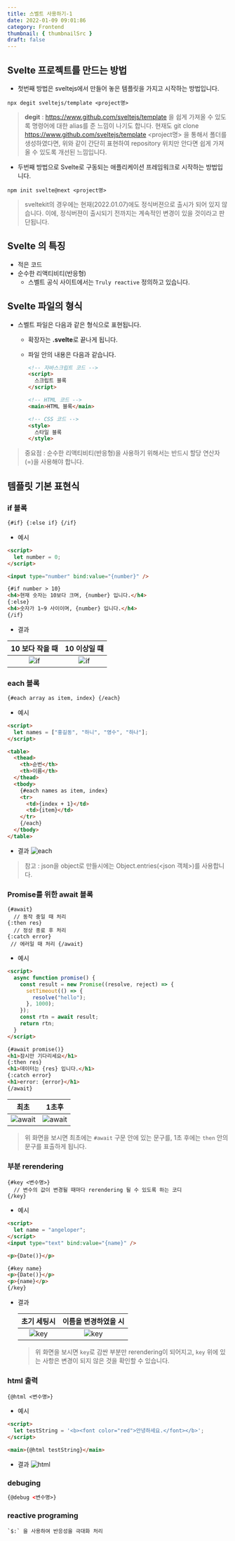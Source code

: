 ```yaml
---
title: 스벨트 사용하기-1
date: 2022-01-09 09:01:86
category: Frontend
thumbnail: { thumbnailSrc }
draft: false
---
```


## Svelte 프로젝트를 만드는 방법

- 첫번째 방법은 sveltejs에서 만들어 놓은 템플릿을 가지고 시작하는 방법입니다.

```shell
npx degit sveltejs/template <project명>
```

> **degit** : https://www.github.com/sveltejs/template 을 쉽게 가져올 수 있도록 명령어에 대한 alias를 준 느낌이 나기도 합니다. 현재도 git clone https://www.github.com/sveltejs/template <project명> 을 통해서 폴더를 생성하였다면, 위와 같이 간단히 표현하여 repository 위치만 안다면 쉽게 가져올 수 있도록 개선된 느낌입니다.

- 두번째 방법으로 Svelte로 구동되는 애플리케이션 프레임워크로 시작하는 방법입니다.

```shell
npm init svelte@next <project명>
```

> sveltekit의 경우에는 현재(2022.01.07)에도 정식버젼으로 출시가 되어 있지 않습니다. 이에, 정식버젼이 출시되기 전까지는 계속적인 변경이 있을 것이라고 판단됩니다.

## Svelte 의 특징

- 적은 코드
- 순수한 리액티비티(반응형)
  - 스벨트 공식 사이트에서는 `Truly reactive` 정의하고 있습니다.

## Svelte 파일의 형식

- 스벨트 파일은 다음과 같은 형식으로 표현됩니다.

  - 확장자는 **.svelte**로 끝나게 됩니다.
  - 파일 안의 내용은 다음과 같습니다.

    ```html
    <!-- 자바스크립트 코드 -->
    <script>
      스크립트 블록
    </script>

    <!-- HTML 코드 -->
    <main>HTML 블록</main>

    <!-- CSS 코드 -->
    <style>
      스타일 블록
    </style>
    ```

> 중요점 : 순수한 리액티비티(반응형)을 사용하기 위해서는 반드시 할당 연산자(=)을 사용해야 합니다.

## 템플릿 기본 표현식

### if 블록

```html
{#if} {:else if} {/if}
```

- 예시

```html
<script>
  let number = 0;
</script>

<input type="number" bind:value="{number}" />

{#if number > 10}
<h4>현재 숫자는 10보다 크며, {number} 입니다.</h4>
{:else}
<h4>숫자가 1~9 사이이며, {number} 입니다.</h4>
{/if}
```

- 결과

|         10 보다 작을 때         |          10 이상일 떄           |
| :-----------------------------: | :-----------------------------: |
| ![if](./[use-svelte-1]if-1.png) | ![if](./[use-svelte-1]if-2.png) |

### each 블록

```html
{#each array as item, index} {/each}
```

- 예시

```html
<script>
  let names = ["홍길동", "하니", "영수", "하나"];
</script>

<table>
  <thead>
    <th>순번</th>
    <th>이름</th>
  </thead>
  <tbody>
    {#each names as item, index}
    <tr>
      <td>{index + 1}</td>
      <td>{item}</td>
    </tr>
    {/each}
  </tbody>
</table>
```

- 결과
  ![each](./[use-svelte-1]each.png)

> 참고 : json을 object로 만들시에는 Object.entries(<json 객체>)를 사용합니다.

### Promise를 위한 await 블록

```
{#await}
  // 동작 중일 때 처리
{:then res}
  // 정상 종료 후 처리
{:catch error}
 // 에러일 때 처리 {/await}
```

- 예시

```html
<script>
  async function promise() {
    const result = new Promise((resolve, reject) => {
      setTimeout(() => {
        resolve("hello");
      }, 1000);
    });
    const rtn = await result;
    return rtn;
  }
</script>

{#await promise()}
<h1>잠시만 기다리세요</h1>
{:then res}
<h1>데이터는 {res} 입니다.</h1>
{:catch error}
<h1>error: {error}</h1>
{/await}
```

|                 최초                  |                 1초후                 |
| :-----------------------------------: | :-----------------------------------: |
| ![await](./[use-svelte-1]await-1.png) | ![await](./[use-svelte-1]await-2.png) |

> 위 화면을 보시면 최초에는 `#await` 구문 안에 있는 문구를, 1초 후에는 `then` 안의 문구를 표출하게 됩니다.

### 부분 rerendering

```
{#key <변수명>}
  // 변수의 값이 변경될 때마다 rerendering 될 수 있도록 하는 코디
{/key}
```

- 예시

```html
<script>
  let name = "angeloper";
</script>
<input type="text" bind:value="{name}" />

<p>{Date()}</p>

{#key name}
<p>{Date()}</p>
<p>{name}</p>
{/key}
```

- 결과

  |            초기 세팅시            |       이름을 변경하였을 시        |
  | :-------------------------------: | :-------------------------------: |
  | ![key](./[use-svelte-1]key-1.png) | ![key](./[use-svelte-1]key-2.png) |

  > 위 화면을 보시면 `key`로 감싼 부분만 rerendering이 되어지고, `key` 위에 있는 사항은 변경이 되지 않은 것을 확인할 수 있습니다.

### html 출력

```
{@html <변수명>}
```

- 예시

```html
<script>
  let testString = '<b><font color="red">안녕하세요.</font></b>';
</script>

<main>{@html testString}</main>
```

- 결과
  ![html](./[use-svelte-1]html.png)

### debuging

```html
{@debug <변수명>}
```

### reactive programing

```
`$:` 을 사용하여 반응성을 극대화 처리
```
